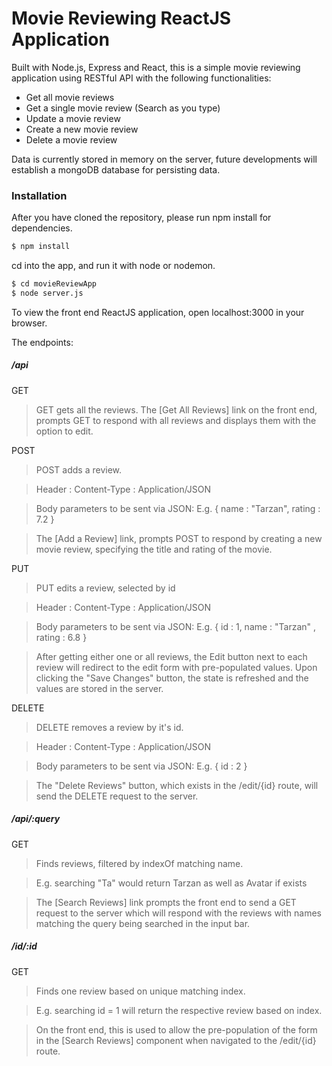 # Movie Reviewing ReactJS Application

Built with Node.js, Express and React, this is a simple movie reviewing application using RESTful API with the following functionalities: 

- Get all movie reviews
- Get a single movie review (Search as you type)
- Update a movie review
- Create a new movie review
- Delete a movie review


 Data is currently stored in memory on the server, future developments will establish a mongoDB database for persisting data. 

### Installation

After you have cloned the repository, please run npm install for dependencies.

```sh
$ npm install 
```
cd into the app, and run it with node or nodemon. 
```sh
$ cd movieReviewApp
$ node server.js
```
To view the front end ReactJS application, open localhost:3000 in your browser.

The endpoints: 

##### /api 

GET
> GET gets all the reviews.
> The [Get All Reviews] link on the front end, prompts GET to respond with all reviews and displays them with the option to edit. 

POST
> POST adds a review.


> Header : Content-Type : Application/JSON


> Body parameters to be sent via JSON: E.g. { name : "Tarzan", rating : 7.2 }

> The [Add a Review] link, prompts POST to respond by creating a new movie review, specifying the title and rating of the movie. 

PUT
> PUT edits a review, selected by id


> Header : Content-Type : Application/JSON


> Body parameters to be sent via JSON: E.g.  { id : 1, name : "Tarzan" , rating : 6.8 }

> After getting either one or all reviews, the Edit button next to each review will redirect to the edit form with pre-populated values. Upon clicking the "Save Changes" button, the state is refreshed and the values are stored in the server. 

DELETE
> DELETE removes a review by it's id. 


> Header : Content-Type : Application/JSON


> Body parameters to be sent via JSON: E.g.  { id : 2 }

>The "Delete Reviews" button, which exists in the /edit/{id} route, will send the DELETE request to the server.

##### /api/:query
GET
> Finds reviews, filtered by indexOf matching name.


> E.g. searching "Ta" would return Tarzan as well as Avatar if exists

> The [Search Reviews] link prompts the front end to send a GET request to the server which will respond with the reviews with names matching the query being searched in the input bar. 

##### /id/:id
GET
> Finds one review based on unique matching index.

> E.g. searching id = 1 will return the respective review based on index.

> On the front end, this is used to allow the pre-population of the form in the [Search Reviews] component when navigated to the /edit/{id} route. 















